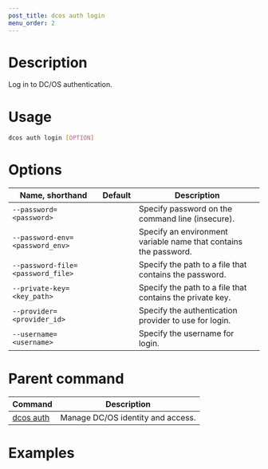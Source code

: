 ```yaml
---
post_title: dcos auth login
menu_order: 2
---
```


# Description
Log in to DC/OS authentication. 

# Usage

```bash
dcos auth login [OPTION]
```

# Options

| Name, shorthand | Default | Description |
|---------|-------------|-------------|
| `--password=<password>`   |             | Specify password on the command line (insecure). |
| `--password-env=<password_env>`   |             | Specify an environment variable name that contains the password. |
| `--password-file=<password_file>`   |             | Specify the path to a file that contains the password. |
| `--private-key=<key_path>`   |             | Specify the path to a file that contains the private key. |
| `--provider=<provider_id>`   |             | Specify the authentication provider to use for login. |
| `--username=<username>`   |             | Specify the username for login. |

# Parent command

| Command | Description |
|---------|-------------|
| [dcos auth](/docs/1.10/cli/command-reference/dcos-auth/) |  Manage DC/OS identity and access. |

# Examples
